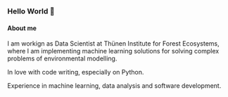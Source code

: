 ### Hello World 👋

#### About me

I am workign as Data Scientist at Thünen Institute for Forest Ecosystems, where I am implementing machine learning solutions for solving complex problems of environmental modelling.

In love with code writing, especially on Python.

Experience in machine learning, data analysis and software development. 

